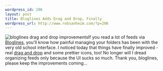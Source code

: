 ```yaml
--- 
wordpress_id: 206
layout: post
title: Bloglines Adds Drag and Drop, Finally
wordpress_url: http://www.robsanheim.com/?p=206
---
```

<img class="right" src='/wp-content/bloglines_improves.png' alt='bloglines drag and drop improvements' />If you read a lot of feeds via <a href="http://www.bloglines.com">Bloglines</a>, you'll know how painful managing your folders has been with the very old school interface.  I noticed today that things have finally improved - real <a href="http://www.bloglines.com/about/news#97">drag and drop</a> and some prettier icons, too!  No longer will I dread organizing feeds only because the UI sucks so much.  Thank you, bloglines, please keep the improvements coming...
